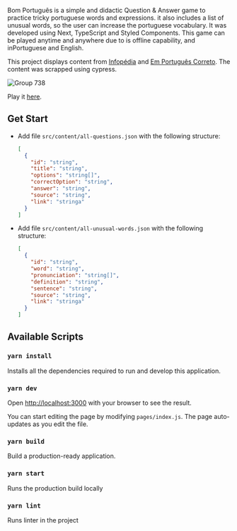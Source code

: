 Bom Português is a simple and didactic Question & Answer game to practice tricky portuguese words and expressions. it also includes a list of unusual words, so the user can increase the portuguese vocabulary. It was developed using Next, TypeScript and Styled Components.
This game can be played anytime and anywhere due to is offline capability, and inPortuguese and English.

This project displays content from [Infopédia](https://www.infopedia.pt) and [Em Português Correto](https://emportuguescorreto.pt). The content was scrapped using cypress.

![Group 738](https://user-images.githubusercontent.com/43031902/198909421-32086ca7-f2cd-4a79-b271-4149d90389cb.png)

Play it [here](https://marianapatcosta.github.io/bom-portugues/).

## Get Start

- Add file `src/content/all-questions.json` with the following structure:
  ```json
  [
    {
      "id": "string",
      "title": "string",
      "options": "string[]",
      "correctOption": "string",
      "answer": "string",
      "source": "string",
      "link": "stringa"
    }
  ]
  ```
- Add file `src/content/all-unusual-words.json` with the following structure:
  ```json
  [
    {
      "id": "string",
      "word": "string",
      "pronunciation": "string[]",
      "definition": "string",
      "sentence": "string",
      "source": "string",
      "link": "stringa"
    }
  ]
  ```

## Available Scripts

### `yarn install`

Installs all the dependencies required to run and develop this application.

### `yarn dev`

Open [http://localhost:3000](http://localhost:3000) with your browser to see the result.

You can start editing the page by modifying `pages/index.js`. The page auto-updates as you edit the file.

### `yarn build`

Build a production-ready application.

### `yarn start`

Runs the production build locally

### `yarn lint`

Runs linter in the project
